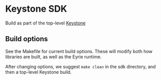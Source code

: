 # Keystone SDK

Build as part of the top-level [Keystone](https://github.com/keystone-enclave/keystone)

## Build options

See the Makefile for current build options. These will modify both how
libraries are built, as well as the Eyrie runtime.

After changing options, we suggest `make clean` in the sdk directory,
and then a top-level Keystone build.
